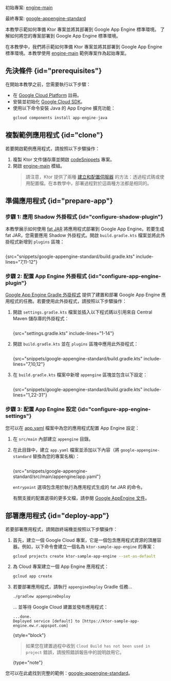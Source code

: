 [//]: # (title: Google App Engine)

<show-structure for="chapter" depth="2"/>

<tldr>
<p>
<control>初始專案</control>: <a href="https://github.com/ktorio/ktor-documentation/tree/%ktor_version%/codeSnippets/snippets/engine-main">engine-main</a>
</p>
<p>
<control>最終專案</control>: <a href="https://github.com/ktorio/ktor-documentation/tree/%ktor_version%/codeSnippets/snippets/google-appengine-standard">google-appengine-standard</a>
</p>
</tldr>

<web-summary>
本教學示範如何準備 Ktor 專案並將其部署到 Google App Engine 標準環境。
</web-summary>

<link-summary>
了解如何將您的專案部署到 Google App Engine 標準環境。
</link-summary>

在本教學中，我們將示範如何準備 Ktor 專案並將其部署到 Google App Engine 標準環境。本教學使用 [engine-main](https://github.com/ktorio/ktor-documentation/tree/%ktor_version%/codeSnippets/snippets/engine-main) 範例專案作為起始專案。

## 先決條件 {id="prerequisites"}
在開始本教學之前，您需要執行以下步驟：
* 在 [Google Cloud Platform](https://console.cloud.google.com/) 註冊。
* 安裝並初始化 [Google Cloud SDK](https://cloud.google.com/sdk/docs/install)。
* 使用以下命令安裝 Java 的 App Engine 擴充功能：
   ```Bash
   gcloud components install app-engine-java
   ```

## 複製範例應用程式 {id="clone"}
若要開啟範例應用程式，請按照以下步驟操作：
1. 複製 Ktor 文件儲存庫並開啟 [codeSnippets](https://github.com/ktorio/ktor-documentation/tree/%ktor_version%/codeSnippets) 專案。
2. 開啟 [engine-main](https://github.com/ktorio/ktor-documentation/tree/%ktor_version%/codeSnippets/snippets/engine-main) 模組。
   > 請注意，Ktor 提供了兩種 [建立和配置伺服器](server-create-and-configure.topic) 的方法：透過程式碼或使用配置檔。在本教學中，部署過程對於這兩種方法都是相同的。

## 準備應用程式 {id="prepare-app"}
### 步驟 1: 應用 Shadow 外掛程式 {id="configure-shadow-plugin"}
本教學展示如何使用 [fat JAR](server-fatjar.md) 將應用程式部署到 Google App Engine。若要生成 fat JAR，您需要應用 Shadow 外掛程式。開啟 `build.gradle.kts` 檔案並將此外掛程式新增到 `plugins` 區塊：
```kotlin
```
{src="snippets/google-appengine-standard/build.gradle.kts" include-lines="7,11-12"}

### 步驟 2: 配置 App Engine 外掛程式 {id="configure-app-engine-plugin"}
[Google App Engine Gradle 外掛程式](https://github.com/GoogleCloudPlatform/app-gradle-plugin) 提供了建置和部署 Google App Engine 應用程式的任務。若要使用此外掛程式，請按照以下步驟操作：

1. 開啟 `settings.gradle.kts` 檔案並插入以下程式碼以引用來自 Central Maven 儲存庫的外掛程式：
   ```groovy
   ```
   {src="settings.gradle.kts" include-lines="1-14"}

2. 開啟 `build.gradle.kts` 並在 `plugins` 區塊中應用此外掛程式：
   ```kotlin
   ```
   {src="snippets/google-appengine-standard/build.gradle.kts" include-lines="7,10,12"}

3. 在 `build.gradle.kts` 檔案中新增 `appengine` 區塊並包含以下設定：
   ```kotlin
   ```
   {src="snippets/google-appengine-standard/build.gradle.kts" include-lines="1,22-31"}

### 步驟 3: 配置 App Engine 設定 {id="configure-app-engine-settings"}
您可以在 [app.yaml](https://cloud.google.com/appengine/docs/standard/python/config/appref) 檔案中為您的應用程式配置 App Engine 設定：
1. 在 `src/main` 內部建立 `appengine` 目錄。
2. 在此目錄中，建立 `app.yaml` 檔案並添加以下內容（將 `google-appengine-standard` 替換為您的專案名稱）：
   ```yaml
   ```
   {src="snippets/google-appengine-standard/src/main/appengine/app.yaml"}
   
   `entrypoint` 選項包含用於執行為應用程式生成的 fat JAR 的命令。

   有關支援的配置選項的更多文檔，請參閱 [Google AppEngine 文件](https://cloud.google.com/appengine/docs/standard/reference/app-yaml?tab=java)。

## 部署應用程式 {id="deploy-app"}

若要部署應用程式，請開啟終端機並按照以下步驟操作：

1. 首先，建立一個 Google Cloud 專案，它是一個包含應用程式資源的頂層容器。例如，以下命令會建立一個名為 `ktor-sample-app-engine` 的專案：
   ```Bash
   gcloud projects create ktor-sample-app-engine --set-as-default
   ```
   
2. 為 Cloud 專案建立一個 App Engine 應用程式：
   ```Bash
   gcloud app create
   ```

3. 若要部署應用程式，請執行 `appengineDeploy` Gradle 任務...
   ```Bash
   ./gradlew appengineDeploy
   ```
   ... 並等待 Google Cloud 建置並發布應用程式：
   ```
   ...done.
   Deployed service [default] to [https://ktor-sample-app-engine.ew.r.appspot.com]
   ```
   {style="block"}
   > 如果您在建置過程中收到 `Cloud Build has not been used in project` 錯誤，請按照錯誤報告中的說明啟用它。
   >
   {type="note"}

您可以在此處找到完整的範例：[google-appengine-standard](https://github.com/ktorio/ktor-documentation/tree/%ktor_version%/codeSnippets/snippets/google-appengine-standard)。
